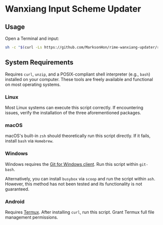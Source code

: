 # Wanxiang Input Scheme Updater

## Usage

Open a Terminal and input:

```sh
sh -c "$(curl -Ls https://github.com/MarksonHon/rime-wanxiang-updater/raw/refs/heads/main/updater.sh)"
```

## System Requirements

Requires `curl`, `unzip`, and a POSIX-compliant shell interpreter (e.g., `bash`) installed on your computer. These tools are freely available and functional on most operating systems.

### Linux

Most Linux systems can execute this script correctly. If encountering issues, verify the installation of the three aforementioned packages.

### macOS

macOS's built-in `zsh` should theoretically run this script directly. If it fails, install `bash` via `Homebrew`.

### Windows

Windows requires the [Git for Windows client][def0]. Run this script within `git-bash`.

Alternatively, you can install `busybox` via `scoop` and run the script within `ash`. However, this method has not been tested and its functionality is not guaranteed.

### Android

Requires [Termux][def1]. After installing `curl`, run this script. Grant Termux full file management permissions.

[def0]: https://git-scm.com/downloads/win
[def1]: https://termux.dev/cn